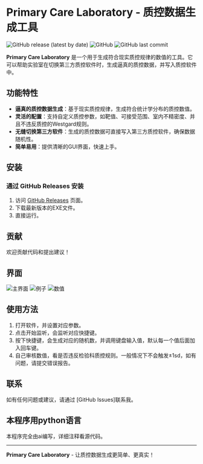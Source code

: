 # Primary Care Laboratory - 质控数据生成工具

![GitHub release (latest by date)](https://img.shields.io/github/v/release/10032/Primary-care-laboratory?style=flat-square)
![GitHub](https://img.shields.io/github/license/10032/Primary-care-laboratory?style=flat-square)
![GitHub last commit](https://img.shields.io/github/last-commit/10032/Primary-care-laboratory?style=flat-square)

**Primary Care Laboratory** 是一个用于生成符合现实质控规律的数值的工具。它可以帮助实验室在切换第三方质控软件时，生成逼真的质控数据，并写入质控软件中。

## 功能特性

- **逼真的质控数据生成**：基于现实质控规律，生成符合统计学分布的质控数值。
- **灵活的配置**：支持自定义质控参数，如靶值、可接受范围、室内不精密度、并且不违反质控的Westgard规则。
- **无缝切换第三方软件**：生成的质控数据可直接写入第三方质控软件，确保数据随机性。
- **简单易用**：提供清晰的GUI界面，快速上手。

## 安装

### 通过 GitHub Releases 安装

1. 访问 [GitHub Releases](https://github.com/10032/Primary-care-laboratory/releases/tag/v0.0.01) 页面。
2. 下载最新版本的EXE文件。
3. 直接运行。

## 贡献

欢迎贡献代码和提出建议！

## 界面
![主界面](https://github.com/user-attachments/assets/008d64d5-1939-442c-8c2b-4bf79e44cf90)
![例子](https://github.com/user-attachments/assets/eb22c4a4-b019-4f4e-b56f-45a9ef88c46b)
![数值](https://github.com/user-attachments/assets/8d6d49e6-4d3b-4d86-b810-5fdbdb8b51ac)

## 使用方法
1. 打开软件，并设置对应参数。
2. 点击开始监听，会监听对应快捷键。
3. 按下快捷键，会生成对应的随机数，并调用键盘输入值，默认每一个值后面加入回车键。
4. 自己审核数值，看是否违反检验科质控规则。一般情况下不会触发±1sd，如有问题，请提交错误报告。

## 联系

如有任何问题或建议，请通过 [GitHub Issues]联系我。

## 本程序用python语言
本程序完全由ai编写，详细注释看源代码。

---

**Primary Care Laboratory** - 让质控数据生成更简单、更真实！
